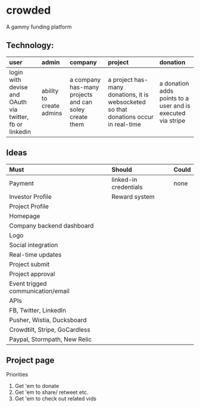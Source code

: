 crowded
=======

A gammy funding platform

Technology:
---
|user |admin |company |project |donation |
|:--|:--|:--|:---|:---|
|login with devise and OAuth via twitter, fb or linkedin | ability to create admins | a company has-many projects and can soley create them| a project has-many donations, it is websocketed so that donations occur in real-time| a donation adds points to a user and is executed via stripe |

Ideas
---

|Must |Should |Could |
|:--- |:----- |:---- |
|Payment |linked-in credentials |none|
|Investor Profile | Reward system | |
|Project Profile |||
|Homepage|||
|Company backend dashboard|||
|Logo|||
|Social integration|||
|Real-time updates|||
|Project submit|||
|Project approval|||
|Event trigged communication/email|||
|APIs|||
|FB, Twitter, LinkedIn|||
|Pusher, Wistia, Ducksboard|||
| Crowdtilt, Stripe, GoCardless|||
| Paypal, Stormpath, New Relic|||

Project page
---
Priorities

1. Get 'em to donate
2. Get 'em to share/ retweet etc.
3. Get 'em to check out related vids
